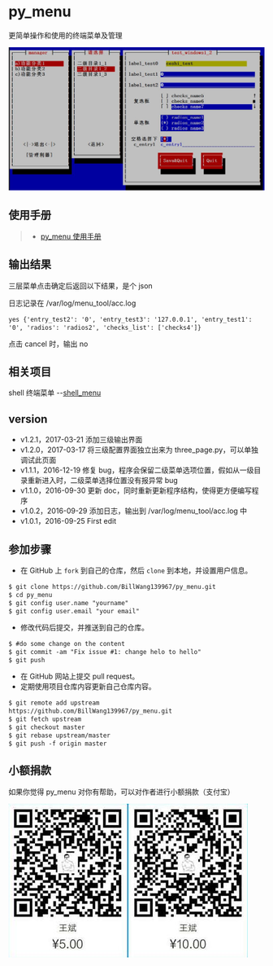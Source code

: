 # py_menu

更简单操作和使用的终端菜单及管理

![Screenshot](images/test.jpg)

## 使用手册

> * [py_menu 使用手册](docs/usage.md)

## 输出结果

三层菜单点击确定后返回以下结果，是个 json

日志记录在 /var/log/menu_tool/acc.log
```
yes {'entry_test2': '0', 'entry_test3': '127.0.0.1', 'entry_test1': '0', 'radios': 'radios2', 'checks_list': ['checks4']}
```
点击 cancel 时，输出 no

## 相关项目

shell 终端菜单 --[shell_menu](https://github.com/BillWang139967/shell_menu.git)

## version

* v1.2.1，2017-03-21 添加三级输出界面
* v1.2.0，2017-03-17 将三级配置界面独立出来为 three_page.py，可以单独调试此页面
* v1.1.1，2016-12-19 修复 bug，程序会保留二级菜单选项位置，假如从一级目录重新进入时，二级菜单选择位置没有报异常 bug
* v1.1.0，2016-09-30 更新 doc，同时重新更新程序结构，使得更方便编写程序
* v1.0.2，2016-09-29 添加日志，输出到 /var/log/menu_tool/acc.log 中
* v1.0.1，2016-09-25 First edit

## 参加步骤

* 在 GitHub 上 `fork` 到自己的仓库，然后 `clone` 到本地，并设置用户信息。
```
$ git clone https://github.com/BillWang139967/py_menu.git
$ cd py_menu
$ git config user.name "yourname"
$ git config user.email "your email"
```
* 修改代码后提交，并推送到自己的仓库。
```
$ #do some change on the content
$ git commit -am "Fix issue #1: change helo to hello"
$ git push
```
* 在 GitHub 网站上提交 pull request。
* 定期使用项目仓库内容更新自己仓库内容。
```
$ git remote add upstream https://github.com/BillWang139967/py_menu.git
$ git fetch upstream
$ git checkout master
$ git rebase upstream/master
$ git push -f origin master
```
## 小额捐款

如果你觉得 py_menu 对你有帮助，可以对作者进行小额捐款（支付宝）

![Screenshot](images/5.jpg)
